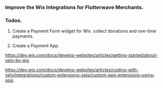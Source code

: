 ### Improve the Wix Integrations for Flutterwave Merchants.

### Todos.

1.  Create a Payment Form widget for Wix. collect donations and one-time payments.

2. Create a Payment App.

https://dev.wix.com/docs/develop-websites/articles/getting-started/about-velo-by-wix


https://dev.wix.com/docs/develop-websites/articles/coding-with-velo/integrations/custom-extensions-spis/custom-app-extensions-using-spis
